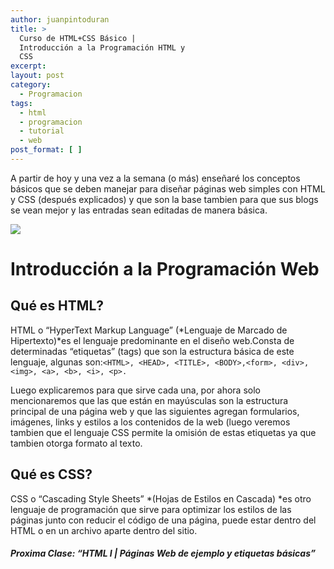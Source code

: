```yaml
---
author: juanpintoduran
title: >
  Curso de HTML+CSS Básico |
  Introducción a la Programación HTML y
  CSS
excerpt:
layout: post
category:
  - Programacion
tags:
  - html
  - programacion
  - tutorial
  - web
post_format: [ ]
---
```

A partir de hoy y una vez a la semana (o más) enseñaré los conceptos básicos que se deben manejar para diseñar páginas web simples con HTML y CSS (después explicados) y que son la base tambien para que sus blogs se vean mejor y las entradas sean editadas de manera básica.

[![][2]][2]

# Introducción a la Programación Web

## Qué es HTML?

HTML o “HyperText Markup Language” (*Lenguaje de Marcado de Hipertexto)*es el lenguaje predominante en el diseño web.Consta de determinadas “etiquetas” (tags) que son la estructura básica de este lenguaje, algunas son:`<HTML>, <HEAD>, <TITLE>, <BODY>,<form>, <div>, <img>, <a>, <b>, <i>, <p>.`

Luego explicaremos para que sirve cada una, por ahora solo mencionaremos que las que están en mayúsculas son la estructura principal de una página web y que las siguientes agregan formularios, imágenes, links y estilos a los contenidos de la web (luego veremos tambien que el lenguaje CSS permite la omisión de estas etiquetas ya que tambien otorga formato al texto.

## Qué es CSS?

CSS o “Cascading Style Sheets” *(Hojas de Estilos en Cascada) *es otro lenguaje de programación que sirve para optimizar los estilos de las páginas junto con reducir el código de una página, puede estar dentro del HTML o en un archivo aparte dentro del sitio.

##### Proxima Clase: “HTML I | Páginas Web de ejemplo y etiquetas básicas”

 
 [2]: http://cabargas.com/images/Pantallazo-de-2011-09-22-004740.png